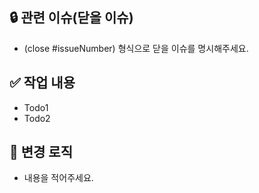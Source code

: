 ## :lock: 관련 이슈(닫을 이슈)
- (close #issueNumber) 형식으로 닫을 이슈를 명시해주세요.

## :white_check_mark: 작업 내용
- Todo1
- Todo2

## :hammer: 변경 로직
- 내용을 적어주세요.
